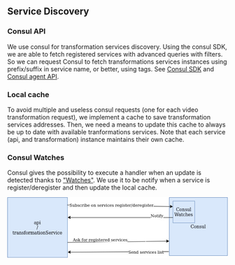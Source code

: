 ## Service Discovery

### Consul API
We use consul for transformation services discovery. Using the consul SDK, we are able to fetch registered services with advanced queries with filters. So we can request Consul to fetch transformations services instances using prefix/suffix in service name, or better, using tags.
See [Consul SDK](https://pkg.go.dev/github.com/hashicorp/consul/api) and [Consul agent API](https://www.consul.io/api-docs/agent/service).

### Local cache
To avoid multiple and useless consul requests (one for each video transformation request), we implement a cache to save transformation services addresses. Then, we need a means to update this cache to always be up to date with available tranformations services. Note that each service (api, and transformation) instance maintains their own cache.

### Consul Watches
Consul gives the possibility to execute a handler when an update is detected thanks to ["Watches"](https://www.consul.io/docs/dynamic-app-config/watches). We use it to be notify when a service is register/deregister and then update the local cache.

![Service Discovery](service_discovery.jpg)

